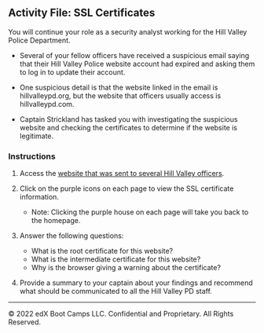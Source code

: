 ## Activity File: SSL Certificates

You will continue your role as a security analyst working for the Hill Valley Police Department. 

- Several of your fellow officers have received a suspicious email saying that their Hill Valley Police website account had expired and asking them to log in to update their account.

- One suspicious detail is that the website linked in the email is hillvalleypd.org, but the website that officers usually access is hillvalleypd.com.

- Captain Strickland has tasked you with investigating the suspicious website and checking the certificates to determine if the website is legitimate.

### Instructions

1. Access the [website that was sent to several Hill Valley officers](https://view.genial.ly/5defb03224596c0fff13c3a2/interactive-image-interactive-image).
                                
2. Click on the purple icons on each page to view the SSL certificate information. 
    - Note: Clicking the purple house on each page will take you back to the homepage. 

3. Answer the following questions:

    - What is the root certificate for this website?
    - What is the intermediate certificate for this website?
    - Why is the browser giving a warning about the certificate?

4. Provide a summary to your captain about your findings and recommend what should be communicated to all the Hill Valley PD staff.

  ---
   © 2022 edX Boot Camps LLC. Confidential and Proprietary. All Rights Reserved.
